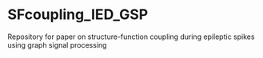 # SFcoupling_IED_GSP
Repository for paper on structure-function coupling during epileptic spikes using graph signal processing
